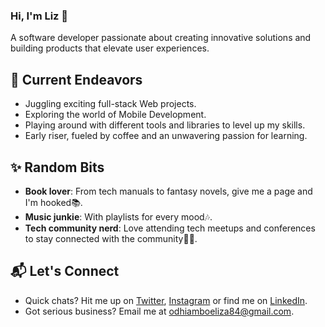 ### Hi, I'm Liz 👋

A software developer passionate about creating innovative solutions and building products that elevate user experiences.

## 🚀 Current Endeavors
- Juggling exciting full-stack Web projects.
- Exploring the world of Mobile Development.
- Playing around with different tools and libraries to level up my skills.
- Early riser, fueled by coffee and an unwavering passion for learning.

## ✨ Random Bits
- **Book lover**: From tech manuals to fantasy novels, give me a page and I'm hooked📚.
- **Music junkie**: With playlists for every mood🎶.
- **Tech community nerd**: Love attending tech meetups and conferences to stay connected with the community🤝🏽.

## 📬 Let's Connect
- Quick chats? Hit me up on [Twitter](https://twitter.com/iamliz_zie), [Instagram](https://www.instagram.com/akinyiliz_/) or find me on [LinkedIn](https://www.linkedin.com/in/elizabethodhiambo/).
- Got serious business? Email me at [odhiamboeliza84@gmail.com](mailto:odhiamboeliza84@gmail.com).
